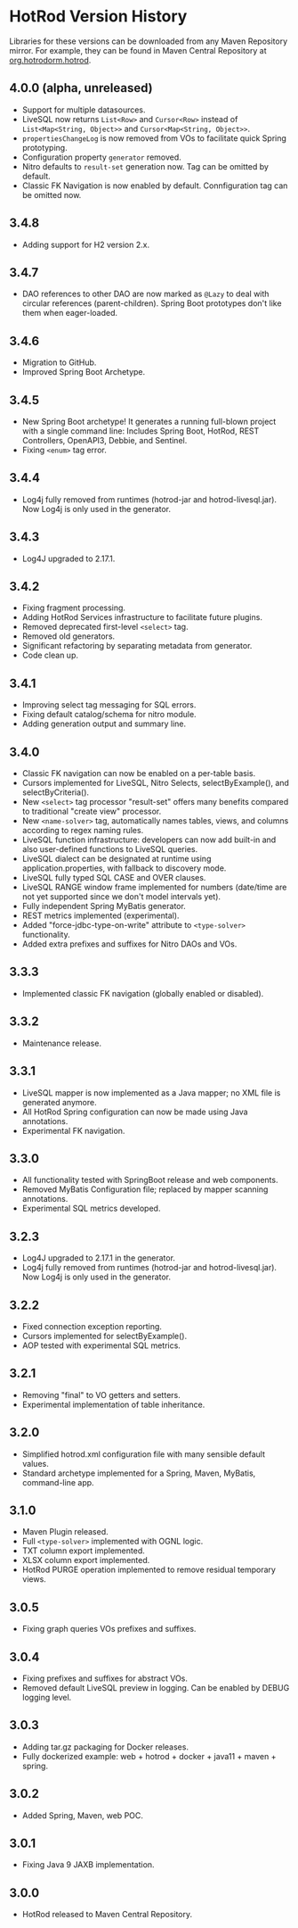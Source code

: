 # HotRod Version History

Libraries for these versions can be downloaded from any Maven Repository mirror. For example, they can be found in Maven Central Repository at [org.hotrodorm.hotrod](https://search.maven.org/search?q=g:org.hotrodorm.hotrod).

## 4.0.0 (alpha, unreleased)
- Support for multiple datasources.
- LiveSQL now returns `List<Row>` and `Cursor<Row>` instead of `List<Map<String, Object>>` and `Cursor<Map<String, Object>>`.
- `propertiesChangeLog` is now removed from VOs to facilitate quick Spring prototyping.
- Configuration property `generator` removed.
- Nitro defaults to `result-set` generation now. Tag can be omitted by default.
- Classic FK Navigation is now enabled by default. Connfiguration tag can be omitted now.

## 3.4.8
- Adding support for H2 version 2.x.

## 3.4.7
- DAO references to other DAO are now marked as `@Lazy` to deal with circular references (parent-children). Spring Boot prototypes don't like them when eager-loaded.

## 3.4.6
- Migration to GitHub.
- Improved Spring Boot Archetype.

## 3.4.5
- New Spring Boot archetype! It generates a running full-blown project with a single command line: Includes
  Spring Boot, HotRod, REST Controllers, OpenAPI3, Debbie, and Sentinel.
- Fixing `<enum>` tag error.

## 3.4.4
- Log4j fully removed from runtimes (hotrod-jar and hotrod-livesql.jar). Now Log4j is only used in the generator.

## 3.4.3
- Log4J upgraded to 2.17.1.

## 3.4.2
- Fixing fragment processing.
- Adding HotRod Services infrastructure to facilitate future plugins.
- Removed deprecated first-level `<select>` tag.
- Removed old generators.
- Significant refactoring by separating metadata from generator.
- Code clean up.

## 3.4.1
- Improving select tag messaging for SQL errors.
- Fixing default catalog/schema for nitro module.
- Adding generation output and summary line.

## 3.4.0
- Classic FK navigation can now be enabled on a per-table basis.
- Cursors implemented for LiveSQL, Nitro Selects, selectByExample(), and selectByCriteria().
- New `<select>` tag processor "result-set" offers many benefits compared to traditional "create view" processor.
- New `<name-solver>` tag, automatically names tables, views, and columns according to regex naming rules.
- LiveSQL function infrastructure: developers can now add built-in and also user-defined functions to LiveSQL queries.
- LiveSQL dialect can be designated at runtime using application.properties, with fallback to discovery mode.
- LiveSQL fully typed SQL CASE and OVER clauses.
- LiveSQL RANGE window frame implemented for numbers (date/time are not yet supported since we don't model intervals yet).
- Fully independent Spring MyBatis generator.
- REST metrics implemented (experimental).
- Added "force-jdbc-type-on-write" attribute to `<type-solver>` functionality.
- Added extra prefixes and suffixes for Nitro DAOs and VOs.

## 3.3.3
- Implemented classic FK navigation (globally enabled or disabled).

## 3.3.2
- Maintenance release.

## 3.3.1
- LiveSQL mapper is now implemented as a Java mapper; no XML file is generated anymore.
- All HotRod Spring configuration can now be made using Java annotations.
- Experimental FK navigation.

## 3.3.0
- All functionality tested with SpringBoot release and web components.
- Removed MyBatis Configuration file; replaced by mapper scanning annotations.
- Experimental SQL metrics developed.

## 3.2.3
- Log4J upgraded to 2.17.1 in the generator.
- Log4j fully removed from runtimes (hotrod-jar and hotrod-livesql.jar). Now Log4j is only used in the generator.

## 3.2.2
- Fixed connection exception reporting.
- Cursors implemented for selectByExample().
- AOP tested with experimental SQL metrics.

## 3.2.1
- Removing "final" to VO getters and setters.
- Experimental implementation of table inheritance.

## 3.2.0
- Simplified hotrod.xml configuration file with many sensible default values.
- Standard archetype implemented for a Spring, Maven, MyBatis, command-line app.

## 3.1.0
- Maven Plugin released.
- Full `<type-solver>` implemented with OGNL logic.
- TXT column export implemented.
- XLSX column export implemented.
- HotRod PURGE operation implemented to remove residual temporary views.

## 3.0.5
- Fixing graph queries VOs prefixes and suffixes.

## 3.0.4
- Fixing prefixes and suffixes for abstract VOs.
- Removed default LiveSQL preview in logging. Can be enabled by DEBUG logging level.

## 3.0.3
- Adding tar.gz packaging for Docker releases.
- Fully dockerized example: web + hotrod + docker + java11 + maven + spring.

## 3.0.2
- Added Spring, Maven, web POC.

## 3.0.1
- Fixing Java 9 JAXB implementation.

## 3.0.0
- HotRod released to Maven Central Repository.
